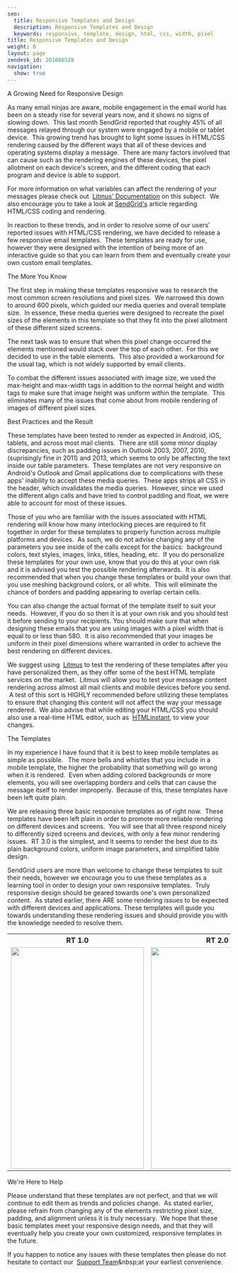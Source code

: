 ```yaml
---
seo:
  title: Responsive Templates and Design
  description: Responsive Templates and Design
  keywords: responsive, template, design, html, css, width, pixel
title: Responsive Templates and Design
weight: 0
layout: page
zendesk_id: 201088528
navigation:
  show: true
---
```


A Growing Need for Responsive Design  

As many email ninjas are aware, mobile engagement in the email world has been on a steady rise for several years now, and it shows no signs of slowing down. &nbsp;This last month SendGrid reported that roughly 45% of all messages relayed through our system were engaged by a mobile or tablet device. &nbsp;This growing trend has brought to light some issues in HTML/CSS rendering caused by the different ways that all of these devices and operating systems display a message. &nbsp;There are many factors involved that can cause such as the rendering engines of these devices, the pixel allotment on each device's screen, and the different coding that each program and device is able to support.  

For more information on what variables can affect the rendering of your messages please check out&nbsp; [Litmus' Documentation](https://litmus.com/help/email-clients/rendering-engines)&nbsp;on this subject. &nbsp;We also encourage you to take a look at [SendGrid's]({{root_url}}/Classroom/Build/Format_Content/html_rendering__the_dos_and_donts_of_cross_platform_email_design.html) article regarding HTML/CSS coding and rendering.

In reaction to these trends, and in order to resolve some of our users' reported issues with HTML/CSS rendering, we have decided to release a few responsive email templates. &nbsp;These templates are ready for use, however they were designed with the intention of being more of an interactive guide so that you can learn from them and eventually create your own custom email templates.  

The More You Know  

The first step in making these templates responsive was to research the most common screen resolutions and pixel sizes. &nbsp;We narrowed this down to around 600 pixels, which guided our media queries and overall template size. &nbsp;In essence, these media queries were designed to recreate the pixel sizes of the elements in this template so that they fit into the pixel allotment of these different sized screens.  

The next task was to ensure that when this pixel change occurred the elements mentioned would stack over the top of each other. &nbsp;For this we decided to use <align> in the table elements. &nbsp;This also provided a workaround for the usual <float> tag, which is not widely supported by email clients.  

To combat the different issues associated with image size, we used the max-height and max-width tags in addition to the normal height and width tags&nbsp;to make sure that image height was uniform within the template. &nbsp;This eliminates many of the issues that come about from mobile rendering of images of different pixel sizes.  

Best Practices and the Result  

These templates have been tested to render as expected in Android, iOS, tablets, and across most mail clients. &nbsp;There are still some minor display discrepancies, such as padding issues in Outlook 2003, 2007, 2010, (suprisingly fine in 2011) and 2013, which seems to only be affecting the text inside our table parameters. &nbsp;These templates are not very responsive on Android's Outlook and Gmail applications due to complications with these apps' inability to accept these media queries. &nbsp;These apps strips all CSS in the header, which invalidates the media queries. &nbsp;However, since we used the different align calls and have tried to control padding and float, we were able to account for most of these issues. &nbsp;&nbsp;  

Those of you who are familiar with the issues associated with HTML rendering will know how many interlocking pieces are required to fit together in order for these templates to properly function across multiple platforms and devices. &nbsp;As such, we do not advise changing any of the parameters you see inside of the calls except for the basics: &nbsp;background colors, text styles, images, links, titles, heading, etc. &nbsp;If you do personalize these templates for your own use, know that you do this at your own risk and it is advised you test the possible rendering afterwards. &nbsp;It is also recommended that when you change these templates or build your own that you use meshing background colors, or all white. &nbsp;This will eliminate the chance of borders and padding appearing to overlap certain cells. &nbsp;  

You can also change the actual format of the template itself to suit your needs. &nbsp;However, if you do so then it is at your own risk and you should test it before sending to your recipients. You should make sure that when designing these emails that you are using images with a pixel width that is equal to or less than 580. &nbsp;It is also recommended that your images be uniform in their pixel dimensions where warranted in order to achieve the best rendering on different devices.  

We suggest using&nbsp; [Litmus](http://litmus.com/)&nbsp;to test the rendering of these templates after you have personalized them, as they offer some of the best HTML template services on the market. &nbsp;Litmus will allow you to test your message content rendering across almost all mail clients and mobile devices before you send. &nbsp;A test of this sort is HIGHLY recommended before utilizing these templates to ensure that changing this content will not affect the way your message rendered. &nbsp;We also advise that while editing your HTML/CSS you should also use a real-time HTML editor, such as&nbsp; [HTMLinstant](http://www.htmlinstant.com/),&nbsp;to view your changes.  

The Templates  

In my experience I have found that it is best to keep mobile templates as simple as possible. **&nbsp;** The more bells and whistles that you include in a mobile template, the higher the probability that something will go wrong when it is rendered. &nbsp;Even when adding colored backgrounds or more elements, you will see overlapping borders and cells that can cause the message itself to render improperly. &nbsp;Because of this, these templates have been left quite plain.&nbsp;  

We are releasing three basic responsive templates as of right now. &nbsp;These templates have been left plain in order to promote more reliable rendering on different devices and screens. &nbsp;You will see that all three respond nicely to differently sized screens and devices, with only a few minor rendering issues. &nbsp;RT 3.0 is the simplest, and it seems to render the best due to its plain background colors, uniform image parameters, and simplified table design.  

SendGrid users are more than welcome to change these templates to suit their needs, however we encourage you to use these templates as a learning tool in order to design your own responsive templates. &nbsp;Truly responsive design should be geared towards one's own personalized content. &nbsp;As stated earlier, there ARE some rendering issues to be expected with different devices and applications. These templates will guide you towards understanding these rendering issues and should provide you with the knowledge needed to resolve them.

<center>
<table>
<tbody>
<tr>
<th><strong>RT 1.0</strong></th>
<th><strong>RT 2.0</strong></th>
<th><strong>RT 3.0</strong></th>
</tr>
<tr>
<td><a href="http://content.screencast.com/users/Ryan.Burrer/folders/Jing/media/738803e5-54d1-49af-85cc-228377815199/00000084.png"><img class="embeddedObject" src="http://content.screencast.com/users/Ryan.Burrer/folders/Jing/media/738803e5-54d1-49af-85cc-228377815199/00000084.png" alt="" width="300" height="500" border="0"></a></td>
<td><a href="http://content.screencast.com/users/Ryan.Burrer/folders/Jing/media/27308d46-c100-4775-8c12-b85a13207a6a/00000085.png"><img class="embeddedObject" src="http://content.screencast.com/users/Ryan.Burrer/folders/Jing/media/27308d46-c100-4775-8c12-b85a13207a6a/00000085.png" alt="" width="300" height="500" border="0"></a></td>
<td><a href="http://content.screencast.com/users/Ryan.Burrer/folders/Jing/media/4e499bf0-c02c-4945-a8c1-d6214f00e5e8/00000086.png"><img class="embeddedObject" src="http://content.screencast.com/users/Ryan.Burrer/folders/Jing/media/4e499bf0-c02c-4945-a8c1-d6214f00e5e8/00000086.png" alt="" width="300" height="500" border="0"></a></td>
</tr>
</tbody>
</table>
</center>

We're Here to Help  

Please understand that these templates are not perfect, and that we will continue to edit them as trends and policies change. &nbsp;As stated earlier, please refrain from changing any of the elements restricting pixel size, padding, and alignment unless it is truly necessary. &nbsp;We hope that these basic templates meet your responsive design needs, and that they will eventually help you create your own customized, responsive templates in the future.  

If you happen to notice any issues with these templates then please do not hesitate to contact our&nbsp; [Support Team](http://support.sendgrid.com/hc/en-us/")&nbsp;at your earliest convenience.
